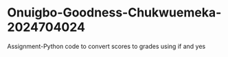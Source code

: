# Onuigbo-Goodness-Chukwuemeka-2024704024
Assignment-Python code to convert scores to grades using if and yes
